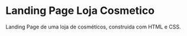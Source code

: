 # Landing Page Loja Cosmetico
  Landing Page de uma loja de cosméticos, construida com HTML e CSS. 
